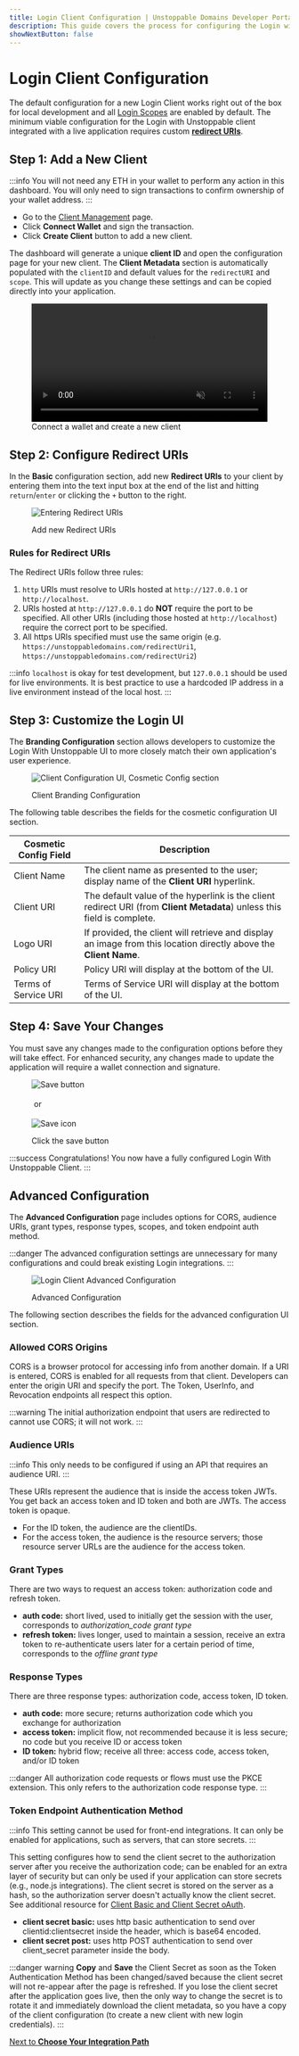 ```yaml
---
title: Login Client Configuration | Unstoppable Domains Developer Portal
description: This guide covers the process for configuring the Login with Unstoppable client.
showNextButton: false
---
```


# Login Client Configuration

The default configuration for a new Login Client works right out of the box for local development and all [Login Scopes](../scopes-for-login.md) are enabled by default. The minimum viable configuration for the Login with Unstoppable client integrated with a live application requires custom [**redirect URIs**](#step-2-configure-redirect-uris).

## Step 1: Add a New Client

:::info
You will not need any ETH in your wallet to perform any action in this dashboard. You will only need to sign transactions to confirm ownership of your wallet address.
:::

* Go to the [Client Management](https://dashboard.auth.unstoppabledomains.com) page.
* Click **Connect Wallet** and sign the transaction.
* Click **Create Client** button to add a new client.

The dashboard will generate a unique **client ID** and open the configuration page for your new client. The **Client Metadata** section is automatically populated with the `clientID` and default values for the `redirectURI` and `scope`. This will update as you change these settings and can be copied directly into your application.


<figure>
<video loop autoplay muted width="100%" src="/videos/connect-wallet-and-create-client.mp4"></video>
<figcaption>Connect a wallet and create a new client</figcaption>
</figure>

## Step 2: Configure Redirect URIs

In the **Basic** configuration section, add new **Redirect URIs** to your client by entering them into the text input box at the end of the list and hitting `return`/`enter` or clicking the `+` button to the right.

<figure>

![Entering Redirect URIs](/images/login-enter-redirect-uris.gif '#width=70%')

<figcaption>Add new Redirect URIs</figcaption>
</figure>

### Rules for Redirect URIs

The Redirect URIs follow three rules:

1. `http` URIs must resolve to URIs hosted at `http://127.0.0.1` or `http://localhost`.
2. URIs hosted at `http://127.0.0.1` do **NOT** require the port to be specified. All other URIs (including those hosted at `http://localhost`) require the correct port to be specified.
3. All https URIs specified must use the same origin (e.g. `https://unstoppabledomains.com/redirectUri1`, `https://unstoppabledomains.com/redirectUri2`)

:::info
`localhost` is okay for test development, but `127.0.0.1` should be used for live environments. It is best practice to use a hardcoded IP address in a live environment instead of the local host.
:::

## Step 3: Customize the Login UI

The **Branding Configuration** section allows developers to customize the Login With Unstoppable UI to more closely match their own application's user experience.

<figure>

![Client Configuration UI, Cosmetic Config section](/images/login-client-config-branding.png '#width=50%')

<figcaption>Client Branding Configuration</figcaption>
</figure>

The following table describes the fields for the cosmetic configuration UI section.

| Cosmetic Config Field | Description                                                                                                                 |
| --------------------- | --------------------------------------------------------------------------------------------------------------------------- |
| Client Name           | The client name as presented to the user; display name of the **Client URI** hyperlink.                                     |
| Client URI            | The default value of the hyperlink is the client redirect URI (from **Client Metadata**) unless this field is complete.     |
| Logo URI              | If provided, the client will retrieve and display an image from this location directly above the **Client Name**.           |
| Policy URI            | Policy URI will display at the bottom of the UI.                                                                            |
| Terms of Service URI  | Terms of Service URI will display at the bottom of the UI.                                                                  |

## Step 4: Save Your Changes

You must save any changes made to the configuration options before they will take effect. For enhanced security, any changes made to update the application will require a wallet connection and signature.

<figure>

![Save button](/images/login-client-config-save-button.png '#width=60%; margin: auto;')

<p style="padding: 1%" >or</p>

![Save icon](/images/login-client-config-save-icon.png '#width=5%; vertical-align: middle;')

<figcaption>Click the save button</figcaption>
</figure>


:::success Congratulations!
You now have a fully configured Login With Unstoppable Client.
:::

## Advanced Configuration

The **Advanced Configuration** page includes options for CORS, audience URIs, grant types, response types, scopes, and token endpoint auth method.

:::danger
The advanced configuration settings are unnecessary for many configurations and could break existing Login integrations.
:::

<figure>

![Login Client Advanced Configuration](/images/login-client-advanced-config.png '#width=50%')

<figcaption>Advanced Configuration</figcaption>
</figure>

The following section describes the fields for the advanced configuration UI section.

### Allowed CORS Origins

CORS is a browser protocol for accessing info from another domain. If a URI is entered, CORS is enabled for all requests from that client. Developers can enter the origin URI and specify the port. The Token, UserInfo, and Revocation endpoints all respect this option.

:::warning
The initial authorization endpoint that users are redirected to cannot use CORS; it will not work.
:::

### Audience URIs

:::info
This only needs to be configured if using an API that requires an audience URI.
:::

These URIs represent the audience that is inside the access token JWTs. You get back an access token and ID token and both are JWTs. The access token is opaque.

* For the ID token, the audience are the clientIDs.
* For the access token, the audience is the resource servers; those resource server URLs are the audience for the access token.

### Grant Types

There are two ways to request an access token: authorization code and refresh token.

* **auth code:** short lived, used to initially get the session with the user, corresponds to _authorization\_code grant type_
* **refresh token:** lives longer, used to maintain a session, receive an extra token to re-authenticate users later for a certain period of time, corresponds to the _offline grant type_

### Response Types

There are three response types: authorization code, access token, ID token.

* **auth code:** more secure; returns authorization code which you exchange for authorization
* **access token:** implicit flow, not recommended because it is less secure; no code but you receive ID or access token
* **ID token:** hybrid flow; receive all three: access code, access token, and/or ID token

:::danger
All authorization code requests or flows must use the PKCE extension. This only refers to the authorization code response type.
:::

### Token Endpoint Authentication Method

:::info
This setting cannot be used for front-end integrations. It can only be enabled for applications, such as servers, that can store secrets.
:::

This setting configures how to send the client secret to the authorization server after you receive the authorization code; can be enabled for an extra layer of security but can only be used if your application can store secrets (e.g., node.js integrations). The client secret is stored on the server as a hash, so the authorization server doesn't actually know the client secret. See additional resource for [Client Basic and Client Secret oAuth](https://datatracker.ietf.org/doc/html/rfc6749#section-2.3.1).

* **client secret basic:** uses http basic authentication to send over clientid:clientsecret inside the header, which is base64 encoded.
* **client secret post:** uses http POST authentication to send over client\_secret parameter inside the body.

:::danger warning
**Copy** and **Save** the Client Secret as soon as the Token Authentication Method has been changed/saved because the client secret will not re-appear after the page is refreshed. If you lose the client secret after the application goes live, then the only way to change the secret is to rotate it and immediately download the client metadata, so you have a copy of the client configuration (to create a new client with new login credentials).
:::


<div class="custom-next-to">

[Next to **Choose Your Integration Path**](/login-with-unstoppable/get-started-login#step-2-choose-your-integration-path)

</div>